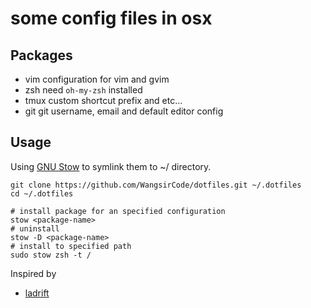 # some config files in osx
## Packages
- vim       configuration for vim and gvim
- zsh       need `oh-my-zsh` installed
- tmux      custom shortcut prefix and etc...
- git       git username, email and default editor config

## Usage
Using [GNU Stow](http://www.gnu.org/software/stow/) to symlink them to ~/ directory.

```
git clone https://github.com/WangsirCode/dotfiles.git ~/.dotfiles
cd ~/.dotfiles

# install package for an specified configuration
stow <package-name>
# uninstall
stow -D <package-name>
# install to specified path
sudo stow zsh -t /
```

Inspired by

- [ladrift](https://github.com/ladrift/dotfiles)


